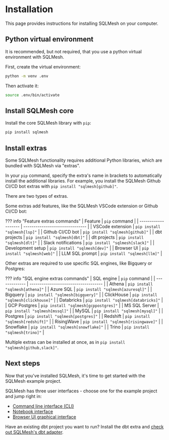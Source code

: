 # Installation

This page provides instructions for installing SQLMesh on your computer.

## Python virtual environment

It is recommended, but not required, that you use a python virtual environment with SQLMesh.

First, create the virtual environment:
```bash
python -m venv .env
```

Then activate it:
```bash
source .env/bin/activate
```

## Install SQLMesh core

Install the core SQLMesh library with `pip`:
```bash
pip install sqlmesh
```

## Install extras
Some SQLMesh functionality requires additional Python libraries, which are bundled with SQLMesh via "extras".

In your `pip` command, specify the extra's name in brackets to automatically install the additional libraries. For example, you install the SQLMesh Github CI/CD bot extras with `pip install "sqlmesh[github]"`.

There are two types of extras.

Some extras add features, like the SQLMesh VSCode extension or Github CI/CD bot:

??? info "Feature extras commands"
    | Feature             | `pip` command                   |
    | ------------------- | ------------------------------- |
    | VSCode extension    | `pip install "sqlmesh[lsp]"`    |
    | Github CI/CD bot    | `pip install "sqlmesh[github]"` |
    | dbt projects        | `pip install "sqlmesh[dbt]"`    |
    | dlt projects        | `pip install "sqlmesh[dlt]"`    |
    | Slack notifications | `pip install "sqlmesh[slack]"`  |
    | Development setup   | `pip install "sqlmesh[dev]"`    |
    | Browser UI          | `pip install "sqlmesh[web]"`    |
    | LLM SQL prompt      | `pip install "sqlmesh[llm]"`    |

Other extras are required to use specific SQL engines, like Bigquery or Postgres:

??? info "SQL engine extras commands"
    | SQL engine    | `pip` command                        |
    | ------------- | ------------------------------------ |
    | Athena        | `pip install "sqlmesh[athena]"`      |
    | Azure SQL     | `pip install "sqlmesh[azuresql]"`    |
    | Bigquery      | `pip install "sqlmesh[bigquery]"`    |
    | ClickHouse    | `pip install "sqlmesh[clickhouse]"`  |
    | Databricks    | `pip install "sqlmesh[databricks]"`  |
    | GCP Postgres  | `pip install "sqlmesh[gcppostgres]"` |
    | MS SQL Server | `pip install "sqlmesh[mssql]"`       |
    | MySQL         | `pip install "sqlmesh[mysql]"`       |
    | Postgres      | `pip install "sqlmesh[postgres]"`    |
    | Redshift      | `pip install "sqlmesh[redshift]"`    |
    | RisingWave    | `pip install "sqlmesh[risingwave]"`  |
    | Snowflake     | `pip install "sqlmesh[snowflake]"`   |
    | Trino         | `pip install "sqlmesh[trino]"`       |

Multiple extras can be installed at once, as in `pip install "sqlmesh[github,slack]"`.

## Next steps

Now that you've installed SQLMesh, it's time to get started with the SQLMesh example project.

SQLMesh has three user interfaces - choose one for the example project and jump right in:

- [Command line interface (CLI)](./quickstart/cli.md)
- [Notebook interface](./quickstart/notebook.md)
- [Browser UI graphical interface](./quickstart/ui.md)

Have an existing dbt project you want to run? Install the dbt extra and [check out SQLMesh's dbt adapter](./integrations/dbt.md).
